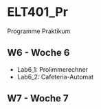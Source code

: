 # ELT401_Pr
Programme Praktikum

## W6 - Woche 6
+ Lab6_1: Prolimmerechner
+ Lab6_2: Cafeteria-Automat

## W7 - Woche 7

